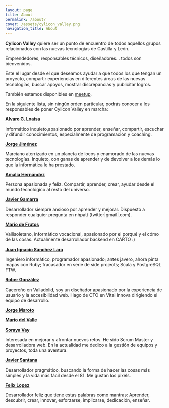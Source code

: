 ```yaml
---
layout: page
title: About
permalink: /about/
cover: /assets/cylicon_valley.png
navigation_title: About
---
```

**Cylicon Valley** quiere ser un punto de encuentro de todos aquellos grupos relacionados con las nuevas tecnologías de Castilla y León.

Emprendedores, responsables técnicos, diseñadores&#8230; todos son bienvenidos.

Este el lugar desde el que deseamos ayudar a que todos los que tengan un proyecto, compartir experiencias en diferentes áreas de las nuevas tecnologías, buscar apoyos, mostrar discrepancias y publicitar logros.

También estamos disponibles en [meetup](https://www.meetup.com/es-ES/Cylicon-Valley/).

En la siguiente lista, sin ningún orden particular, podrás conocer a los responsables de poner Cylicon Valley en marcha:

<a href="http://twitter.com/@aloaisa" target="_blank"><strong>Alvaro G. Loaisa</strong></a>

Informático inquieto,apasionado por aprender, enseñar, compartir, escuchar y difundir conocimientos, especialmente de programación y coaching.

<a href="http://twitter.com/@semurat" target="_blank"><strong>Jorge Jiménez</strong></a>

Marciano aterrizado en un planeta de locos y enamorado de las nuevas tecnologías. Inquieto, con ganas de aprender y de devolver a los demás lo que la informática le ha prestado.

<a href="http://twitter.com/@amaliahern" target="_blank"><strong>Amalia Hernández</strong> </a>

Persona apasionada y feliz. Compartir, aprender, crear, ayudar desde el mundo tecnológico al resto del universo.

<a href="http://twitter.com/@nhpatt" target="_blank"><strong>Javier Gamarra</strong></a>

Desarrollador siempre ansioso por aprender y mejorar. Dispuesto a responder cualquier pregunta en nhpatt (twitter\|gmail\|.com).

<a href="http://twitter.com/@ethervoid" target="_blank"><strong>Mario de Frutos</strong></a>

Vallisoletano, informático vocacional, apasionado por el porqué y el cómo de las cosas. Actualmente desarrollador backend en CARTO :)

<a href="http://twitter.com/@juanignaciosl" target="_blank"><strong>Juan Ignacio Sánchez Lara</strong></a>

Ingeniero informático, programador apasionado; antes javero, ahora pinta mapas con Ruby; fracasador en serie de side projects; Scala y PostgreSQL FTW.

<a href="http://twitter.com/@robergd" target="_blank"><strong>Rober González</strong></a>

Cacereño en Valladolid, soy un diseñador apasionado por la experiencia de usuario y la accesibilidad web. Hago de CTO en Vital Innova dirigiendo el equipo de desarrollo.

<a href="http://twitter.com/@patoroco" target="_blank"><strong>Jorge Maroto</strong></a>

<a href="http://twitter.com/@maduil" target="_blank"><strong>Mario del Valle</strong></a>

<a href="http://twitter.com/@sorayavay" target="_blank"><strong>Soraya Vay</strong></a>

Interesada en mejorar y afrontar nuevos retos. He sido Scrum Master y desarrolladora web. En la actualidad me dedico a la gestión de equipos y proyectos, toda una aventura.

<a href="http://twitter.com/@javisantana" target="_blank"><strong>Javier Santana</strong></a>

Desarrollador pragmático, buscando la forma de hacer las cosas más simples y la vida más fácil desde el 81. Me gustan los pixels.

<a href="http://twitter.com/@flopezluis" target="_blank"><strong>Felix Lopez</strong></a>

Desarrollador feliz que tiene estas palabras como mantras: Aprender, descubrir, crear, innovar, esforzarse, implicarse, dedicación, enseñar.
